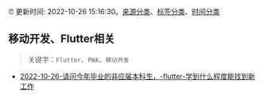 :alarm_clock: 更新时间: 2022-10-26 15:16:30。[来源分类](../README.md)、[标签分类](../TAGS.md)、[时间分类](../TIMELINE.md)

## 移动开发、Flutter相关


> 关键字：`Flutter`、`PWA`、`移动开发`



- [2022-10-26-请问今年毕业的非应届本科生，-flutter-学到什么程度能找到新工作](https://www.v2ex.com/t/890150) 